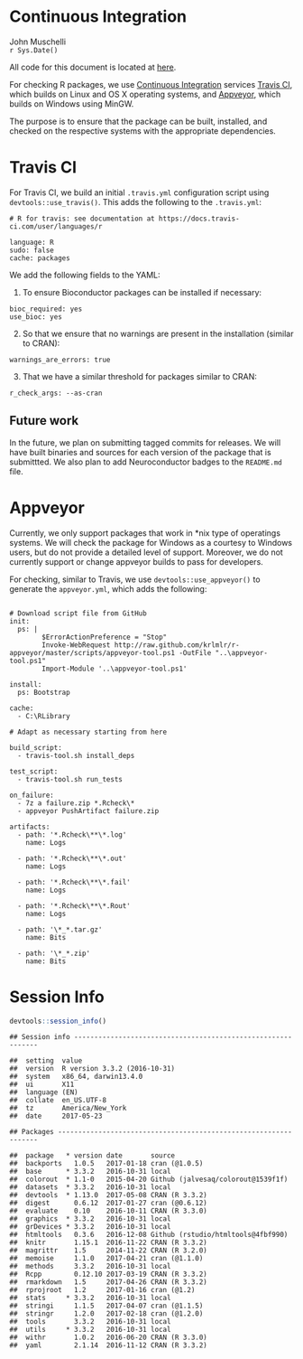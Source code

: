 # Continuous Integration
John Muschelli  
`r Sys.Date()`  



All code for this document is located at [here](https://raw.githubusercontent.com/muschellij2/neuroc/master/continuous_integration/index.R).

For checking R packages, we use [Continuous Integration](https://en.wikipedia.org/wiki/Continuous_integration) services [Travis CI](https://travis-ci.org/), which builds on Linux and OS X operating systems, and [Appveyor](https://www.appveyor.com/), which builds on Windows using MinGW.  

The purpose is to ensure that the package can be built, installed, and checked on the respective systems with the appropriate dependencies.  

# Travis CI
For Travis CI, we build an initial `.travis.yml` configuration script using `devtools::use_travis()`.   This adds the following to the `.travis.yml`:

```
# R for travis: see documentation at https://docs.travis-ci.com/user/languages/r

language: R
sudo: false
cache: packages
```

We add the following fields to the YAML:

1.  To ensure Bioconductor packages can be installed if necessary:

```
bioc_required: yes
use_bioc: yes
```

2.  So that we ensure that no warnings are present in the installation (similar to CRAN):
```
warnings_are_errors: true
```

3.  That we have a similar threshold for packages similar to CRAN:

```
r_check_args: --as-cran
```

## Future work
In the future, we plan on submitting tagged commits for releases.  We will have built binaries and sources for each version of the package that is submittted.  We also plan to add Neuroconductor badges to the `README.md` file.  


# Appveyor 

Currently, we only support packages that work in *nix type of operatings systems.  We will check the package for Windows as a courtesy to Windows users, but do not provide a detailed level of support.  Moreover, we do not currently support or change appveyor builds to pass for developers.  

For checking, similar to Travis, we use `devtools::use_appveyor()` to generate the `appveyor.yml`, which adds the following:

```

# Download script file from GitHub
init:
  ps: |
        $ErrorActionPreference = "Stop"
        Invoke-WebRequest http://raw.github.com/krlmlr/r-appveyor/master/scripts/appveyor-tool.ps1 -OutFile "..\appveyor-tool.ps1"
        Import-Module '..\appveyor-tool.ps1'

install:
  ps: Bootstrap

cache:
  - C:\RLibrary

# Adapt as necessary starting from here

build_script:
  - travis-tool.sh install_deps

test_script:
  - travis-tool.sh run_tests

on_failure:
  - 7z a failure.zip *.Rcheck\*
  - appveyor PushArtifact failure.zip

artifacts:
  - path: '*.Rcheck\**\*.log'
    name: Logs

  - path: '*.Rcheck\**\*.out'
    name: Logs

  - path: '*.Rcheck\**\*.fail'
    name: Logs

  - path: '*.Rcheck\**\*.Rout'
    name: Logs

  - path: '\*_*.tar.gz'
    name: Bits

  - path: '\*_*.zip'
    name: Bits
```


# Session Info


```r
devtools::session_info()
```

```
## Session info -------------------------------------------------------------
```

```
##  setting  value                       
##  version  R version 3.3.2 (2016-10-31)
##  system   x86_64, darwin13.4.0        
##  ui       X11                         
##  language (EN)                        
##  collate  en_US.UTF-8                 
##  tz       America/New_York            
##  date     2017-05-23
```

```
## Packages -----------------------------------------------------------------
```

```
##  package   * version date       source                            
##  backports   1.0.5   2017-01-18 cran (@1.0.5)                     
##  base      * 3.3.2   2016-10-31 local                             
##  colorout  * 1.1-0   2015-04-20 Github (jalvesaq/colorout@1539f1f)
##  datasets  * 3.3.2   2016-10-31 local                             
##  devtools  * 1.13.0  2017-05-08 CRAN (R 3.3.2)                    
##  digest      0.6.12  2017-01-27 cran (@0.6.12)                    
##  evaluate    0.10    2016-10-11 CRAN (R 3.3.0)                    
##  graphics  * 3.3.2   2016-10-31 local                             
##  grDevices * 3.3.2   2016-10-31 local                             
##  htmltools   0.3.6   2016-12-08 Github (rstudio/htmltools@4fbf990)
##  knitr       1.15.1  2016-11-22 CRAN (R 3.3.2)                    
##  magrittr    1.5     2014-11-22 CRAN (R 3.2.0)                    
##  memoise     1.1.0   2017-04-21 cran (@1.1.0)                     
##  methods     3.3.2   2016-10-31 local                             
##  Rcpp        0.12.10 2017-03-19 CRAN (R 3.3.2)                    
##  rmarkdown   1.5     2017-04-26 CRAN (R 3.3.2)                    
##  rprojroot   1.2     2017-01-16 cran (@1.2)                       
##  stats     * 3.3.2   2016-10-31 local                             
##  stringi     1.1.5   2017-04-07 cran (@1.1.5)                     
##  stringr     1.2.0   2017-02-18 cran (@1.2.0)                     
##  tools       3.3.2   2016-10-31 local                             
##  utils     * 3.3.2   2016-10-31 local                             
##  withr       1.0.2   2016-06-20 CRAN (R 3.3.0)                    
##  yaml        2.1.14  2016-11-12 CRAN (R 3.3.2)
```
